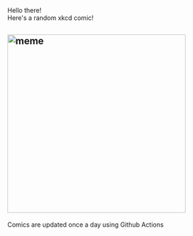 Hello there! <br>Here's a random xkcd comic!<br>
## <img src="https://imgs.xkcd.com/comics/travelling_salesman_problem.png" alt="meme" width="400"/><br>
Comics are updated once a day using Github Actions